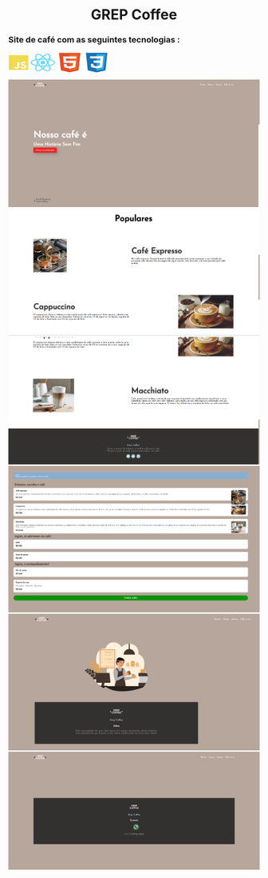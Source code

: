 <h1 align="center">GREP Coffee</h1>

### Site de café com as seguintes tecnologias :

<div style="display: inline_block">
  <img align="center" alt="Js" height="30" width="40" src="https://raw.githubusercontent.com/devicons/devicon/master/icons/javascript/javascript-plain.svg">
  <img align="center" alt="React" height="40" width="50" src="https://raw.githubusercontent.com/devicons/devicon/master/icons/react/react-original.svg">
  <img align="center" alt="HTML" height="40" width="50" src="https://raw.githubusercontent.com/devicons/devicon/master/icons/html5/html5-original.svg">
  <img align="center" alt="CSS" height="40" width="50" src="https://raw.githubusercontent.com/devicons/devicon/master/icons/css3/css3-original.svg">
</div>

![Preview](assets/prev1.png)
![Preview](assets/prev2.png)
![Preview](assets/prev3.png)
![Preview](assets/prev4.png)
![Preview](assets/prev5.png)
![Preview](assets/prev6.png)
